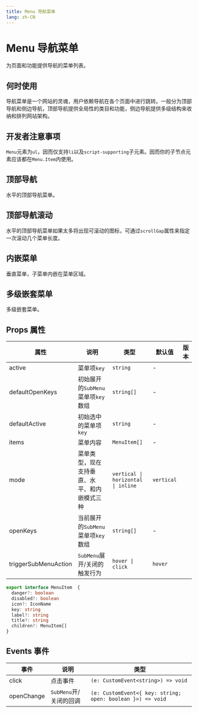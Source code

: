 ```yaml
---
title: Menu 导航菜单
lang: zh-CN
---
```


# Menu 导航菜单

为页面和功能提供导航的菜单列表。

## 何时使用

导航菜单是一个网站的灵魂，用户依赖导航在各个页面中进行跳转。一般分为顶部导航和侧边导航，顶部导航提供全局性的类目和功能，侧边导航提供多级结构来收纳和排列网站架构。

## 开发者注意事项

`Menu`元素为`ul`，因而仅支持`li`以及`script-supporting`子元素。因而你的子节点元素应该都在`Menu.Item`内使用。

## 顶部导航

水平的顶部导航菜单。

<demo src="../../../../example/menu/top.svelte"></demo>

## 顶部导航滚动

水平的顶部导航菜单如果太多将出现可滚动的图标，可通过`scrollGap`属性来指定一次滚动几个菜单长度。

<demo src="../../../../example/menu/top-more.svelte"></demo>

## 内嵌菜单

垂直菜单，子菜单内嵌在菜单区域。

<demo src="../../../../example/menu/inline.svelte"></demo>

## 多级嵌套菜单

多级嵌套菜单。

<demo src="../../../../example/menu/submenu.svelte"></demo>

## Props 属性

| 属性                 | 说明                                         | 类型                               | 默认值     | 版本 |
| -------------------- | -------------------------------------------- | ---------------------------------- | ---------- | ---- |
| active               | 菜单项`key`                                  | `string`                           | -          |      |
| defaultOpenKeys      | 初始展开的`SubMenu`菜单项`key`数组           | `string[]`                         | -          |      |
| defaultActive        | 初始选中的菜单项`key`                        | `string`                           | -          |      |
| items                | 菜单内容                                     | `MenuItem[]`                       | -          |      |
| mode                 | 菜单类型，现在支持垂直、水平、和内嵌模式三种 | `vertical \| horizontal \| inline` | `vertical` |      |
| openKeys             | 当前展开的`SubMenu`菜单项`key`数组           | `string[]`                         | -          |      |
| triggerSubMenuAction | `SubMenu`展开/关闭的触发行为                 | `hover \| click`                   | `hover`    |      |

```ts
export interface MenuItem  {
  danger?: boolean
  disabled?: boolean
  icon?: IconName
  key: string
  label?: string
  title?: string
  children?: MenuItem[]
}
```

## Events 事件

| 事件       | 说明                   | 类型                                                       |
| ---------- | ---------------------- | ---------------------------------------------------------- |
| click      | 点击事件               | `(e: CustomEvent<string>) => void`                         |
| openChange | `SubMenu`开/关闭的回调 | `(e: CustomEvent<{ key: string; open: boolean }>) => void` |
